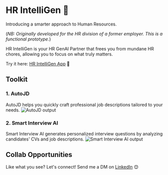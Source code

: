 # HR IntelliGen 🐙

Introducing a smarter approach to Human Resources. 

(_NB: Originally developed for the HR division of a former employer. This is a functional prototype._)

HR IntelliGen is your HR GenAI Partner that frees you from mundane HR chores, allowing you to focus on what truly matters.

Try it here: [HR IntelliGen App](https://hr-intelligen.streamlit.app/) 🚀

## Toolkit

### 1. AutoJD
AutoJD helps you quickly craft professional job descriptions tailored to your needs.
![AutoJD output](https://github.com/user-attachments/assets/596615ff-4941-4b27-9696-1c012bfd11f3)

### 2. Smart Interview AI
Smart Interview AI generates personalized interview questions by analyzing candidates' CVs and job descriptions.
![Smart Interview AI output](https://github.com/user-attachments/assets/f135f043-6b23-4ad8-98d0-9a26750cae42)

## Collab Opportunities
Like what you see? Let's connect! Send me a DM on [LinkedIn](https://www.linkedin.com/in/darryl-lee-jk/) 😊
